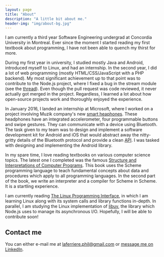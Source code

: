 ```yaml
---
layout: page
title: "About"
description: "A little bit about me."
header-img: "img/about-bg.jpg"
---
```


I am currently a third year Software Engineering undergrad at
Concordia University in Montreal. Ever since the moment I started
reading my first textbook about programming, I have not been able to
quench my thirst for more.

During my first year in university, I studied mostly Java and Android,
introduced myself to Linux, and had an internship. In the second year,
I did a lot of web programming (mostly HTML/CSS/JavaScript with a PHP
backend). My most significant achievement up to that point was to
contribute to the Node.js project, where I fixed a bug in the stream
module (see the
[thread](https://github.com/nodejs/node/pull/2616)). Even though the
pull request was code reviewed, it never actually got merged in the
project. Regardless, I learned a lot about how open-source projects
work and thoroughly enjoyed the experience.

In January 2016, I landed an internship at Microsoft, where I worked
on a project involving Muzik company's new [smart
heaphones](https://www.muzikconnect.com/). These headphones have an
integrated accelerometer, four programmable buttons and swipe
gestures. They can communicate with a device using Bluetooth. The task
given to my team was to design and implement a software development
kit for Android and iOS that would abstract away the nitty-gritty
details of the Bluetooth protocol and provide a clean
[API](https://en.wikipedia.org/wiki/Application_programming_interface). I
was tasked with designing and implementing the Android library.

In my spare time, I love reading textbooks on various computer science
topics. The latest one I completed was the famous [Structure and
Interpretations of Computer
Programs](https://www.amazon.ca/Structure-Interpretation-Computer-Programs-Abelson/dp/0262510871). This
book uses the Scheme programming language to teach fundamental
concepts about data and procedures which apply to all programming
languages. In the second part of the book, we write an interpreter and
a compiler for Scheme in Scheme. It is a startling experience.

I am currently reading [The Linux Programming
Interface](https://www.amazon.ca/Linux-Programming-Interface-System-Handbook/dp/1593272200),
in which I am learning Linux along with its system calls and library
functions in-depth. In parallel, I am studying the Linux
implementation of [libuv](http://libuv.org/), the library which
Node.js uses to manage its asynchronous I/O. Hopefully, I will be
able to contribute soon!

## Contact me

You can either e-mail me at laferriere.phil@gmail.com or
[message me on
LinkedIn](http://www.linkedin.com/in/philippe-laferrière-b92b5684).
